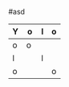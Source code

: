 ---
---

#asd

| Y | o | l | o |
| --- | --- | --- | --- |
| o | o | | |
| l | | l | |
| o | | | o |
